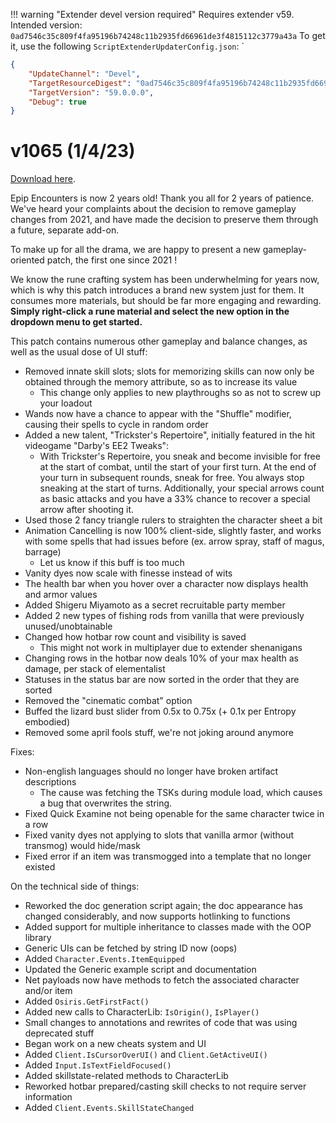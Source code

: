 
!!! warning "Extender devel version required"
    Requires extender v59. Intended version: `0ad7546c35c809f4fa95196b74248c11b2935fd66961de3f4815112c3779a43a`
    To get it, use the following `ScriptExtenderUpdaterConfig.json`:
    `
```json
{
	"UpdateChannel": "Devel",
	"TargetResourceDigest": "0ad7546c35c809f4fa95196b74248c11b2935fd66961de3f4815112c3779a43a",
	"TargetVersion": "59.0.0.0",
	"Debug": true
}
```

# v1065 (1/4/23)

[Download here](https://drive.google.com/file/d/1NLEjkgnKlc6r4dDZw_AUHT1cdXVKhTmL/view?usp=sharing).

Epip Encounters is now 2 years old! Thank you all for 2 years of patience. We've heard your complaints about the decision to remove gameplay changes from 2021, and have made the decision to preserve them through a future, separate add-on.

To make up for all the drama, we are happy to present a new gameplay-oriented patch, the first one since 2021 !

We know the rune crafting system has been underwhelming for years now, which is why this patch introduces a brand new system just for them. It consumes more materials, but should be far more engaging and rewarding. **Simply right-click a rune material and select the new option in the dropdown menu to get started.**

This patch contains numerous other gameplay and balance changes, as well as the usual dose of UI stuff:

- Removed innate skill slots; slots for memorizing skills can now only be obtained through the memory attribute, so as to increase its value
    - This change only applies to new playthroughs so as not to screw up your loadout
- Wands now have a chance to appear with the "Shuffle" modifier, causing their spells to cycle in random order
- Added a new talent, "Trickster's Repertoire", initially featured in the hit videogame "Darby's EE2 Tweaks":
    - With Trickster's Repertoire, you sneak and become invisible for free at the start of combat, until the start of your first turn. At the end of your turn in subsequent rounds, sneak for free. You always stop sneaking at the start of turns. Additionally, your special arrows count as basic attacks and you have a 33% chance to recover a special arrow after shooting it.
- Used those 2 fancy triangle rulers to straighten the character sheet a bit
- Animation Cancelling is now 100% client-side, slightly faster, and works with some spells that had issues before (ex. arrow spray, staff of magus, barrage)
    - Let us know if this buff is too much
- Vanity dyes now scale with finesse instead of wits
- The health bar when you hover over a character now displays health and armor values
- Added Shigeru Miyamoto as a secret recruitable party member
- Added 2 new types of fishing rods from vanilla that were previously unused/unobtainable
- Changed how hotbar row count and visibility is saved
    - This might not work in multiplayer due to extender shenanigans
- Changing rows in the hotbar now deals 10% of your max health as damage, per stack of elementalist
- Statuses in the status bar are now sorted in the order that they are sorted
- Removed the "cinematic combat" option
- Buffed the lizard bust slider from 0.5x to 0.75x (+ 0.1x per Entropy embodied)
- Removed some april fools stuff, we're not joking around anymore

Fixes:

- Non-english languages should no longer have broken artifact descriptions
    - The cause was fetching the TSKs during module load, which causes a bug that overwrites the string.
- Fixed Quick Examine not being openable for the same character twice in a row
- Fixed vanity dyes not applying to slots that vanilla armor (without transmog) would hide/mask
- Fixed error if an item was transmogged into a template that no longer existed

On the technical side of things:

- Reworked the doc generation script again; the doc appearance has changed considerably, and now supports hotlinking to functions
- Added support for multiple inheritance to classes made with the OOP library
- Generic UIs can be fetched by string ID now (oops)
- Added `Character.Events.ItemEquipped`
- Updated the Generic example script and documentation
- Net payloads now have methods to fetch the associated character and/or item
- Added `Osiris.GetFirstFact()`
- Added new calls to CharacterLib: `IsOrigin()`, `IsPlayer()`
- Small changes to annotations and rewrites of code that was using deprecated stuff
- Began work on a new cheats system and UI
- Added `Client.IsCursorOverUI()` and `Client.GetActiveUI()`
- Added `Input.IsTextFieldFocused()`
- Added skillstate-related methods to CharacterLib
- Reworked hotbar prepared/casting skill checks to not require server information
- Added `Client.Events.SkillStateChanged`